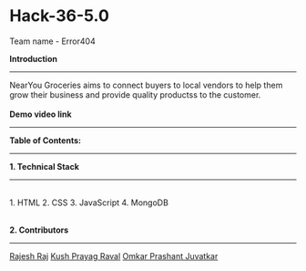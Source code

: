 # Hack-36-5.0
Team name - Error404

<b>Introduction</b>
<hr>
NearYou Groceries aims to connect buyers to local vendors to help them grow their business and provide quality productss to the customer.
<br>
<br>
<b>Demo video link</b>
<hr>

<b>Table of Contents:</b>
<hr>

<b> 1. Technical Stack</b>
<hr>
<br>
1. HTML
2. CSS
3. JavaScript
4. MongoDB
<br>
<br>

<b> 2. Contributors</b>
<hr>
<a href="https://github.com/rajesh6110">Rajesh Raj</a>
<a href="https://github.com/megatron3002">Kush Prayag Raval</a>
<a href="https://github.com/megatron3002">Omkar Prashant Juvatkar</a>
